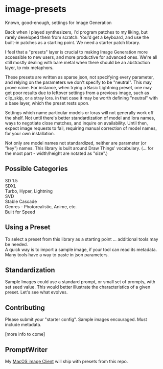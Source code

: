# image-presets
Known, good-enough, settings for Image Generation

Back when I played synthesizers, I'd program patches to my liking, but rarely developed them from scratch. You'd get a keyboard, and use the built-in patches as a starting point. We need a starter patch library.

I feel that a "presets" layer is crucial to making Image Generation more accessible to new users, and more productive for advanced ones. We're all still mostly dealing with bare metal when there should be an abstraction layer, to mix metaphors.

These presets are written as sparse json, not specifying every parameter, and relying on the parameters we don't specify to be "neutral". This may prove naïve. For instance, when trying a Basic Lightning preset, one may get poor results due to leftover settings from a previous image, such as clip_skip, or a stray lora. in that case it may be worth defining "neutral" with a base layer, which the preset rests upon.

Settings which name particular models or loras will not generally work off the shelf. Not until there's better standardization of model and lora names, ways to negotiate close matches, and inquire on availability. Until then, expect image requests to fail, requiring manual correction of model names, for your own installation.

Not only are model names not standardized, neither are parameter (or "key") names. This library is built around Draw Things' vocabulary.
(...  for the most part - width/height are notated as "size".)


## Possible Categories ##

SD 1.5  
SDXL  
Turbo, Hyper, Lightning  
SVD  
Stable Cascade  
Genres - Photorealistic, Anime, etc.  
Built for Speed  


## Using a Preset ##
To select a preset from this library as a starting point ... additional tools may be needed.  
A quick way is to import a sample image, if your tool can read its metadata. Many tools have a way to paste in json parameters.

## Standardization ##
Sample Images could use a standard prompt, or small set of prompts, with set seed value. This would better illustrate the characteristics of a given preset. Let's see what evolves.

## Contributing ##
Please submit your "starter config". Sample images encouraged. Must include metadata.

[more info to come]

## PromptWriter ##
My [MacOS image Client](https://discord.gg/Xz3B2rcAnu) will ship with presets from this repo. 
